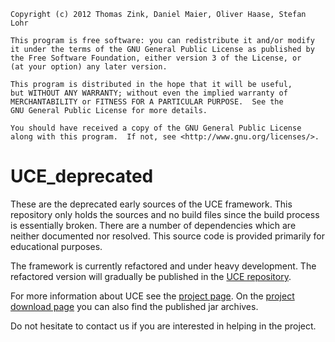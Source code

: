 	Copyright (c) 2012 Thomas Zink, Daniel Maier, Oliver Haase, Stefan Lohr

	This program is free software: you can redistribute it and/or modify
    it under the terms of the GNU General Public License as published by
    the Free Software Foundation, either version 3 of the License, or
    (at your option) any later version.

    This program is distributed in the hope that it will be useful,
    but WITHOUT ANY WARRANTY; without even the implied warranty of
    MERCHANTABILITY or FITNESS FOR A PARTICULAR PURPOSE.  See the
    GNU General Public License for more details.

    You should have received a copy of the GNU General Public License
    along with this program.  If not, see <http://www.gnu.org/licenses/>.


# UCE_deprecated

These are the deprecated early sources of the UCE framework. This
repository only holds the sources and no build files since the build
process is essentially broken. There are a number of dependencies which
are neither documented nor resolved. This source code is provided
primarily for educational purposes.

The framework is currently refactored and under heavy development. The
refactored version will gradually be published in the
[UCE repository](https://github.com/htwg/UCE).

For more information about UCE see the [project page](http://ice.in.htwg-konstanz.de/). On the [project download page](http://ice.in.htwg-konstanz.de/downloads.html) you can also find the published jar archives. 

Do not hesitate to contact us if you are interested in helping in the project.

